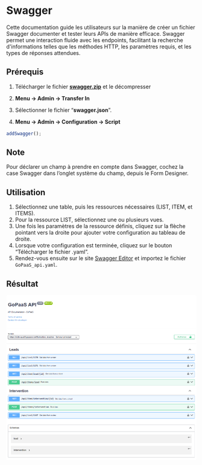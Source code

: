 # Swagger

Cette documentation guide les utilisateurs sur la manière de créer un fichier Swagger documenter et tester leurs APIs de manière efficace. Swagger permet une interaction fluide avec les endpoints, facilitant la recherche d'informations telles que les méthodes HTTP, les paramètres requis, et les types de réponses attendues.

## Prérequis

1. Télécharger le fichier [**swagger.zip**]() et le décompresser

2. **Menu → Admin → Transfer In**

3. Sélectionner le fichier “**swagger.json**”.

4. **Menu → Admin → Configuration → Script**

```javascript
addSwagger();
```

## Note

Pour déclarer un champ à prendre en compte dans Swagger, cochez la case Swagger dans l’onglet système du champ, depuis le Form Designer.

## Utilisation

1. Sélectionnez une table, puis les ressources nécessaires (LIST, ITEM, et ITEMS).
2. Pour la ressource LIST, sélectionnez une ou plusieurs vues.
3. Une fois les paramètres de la ressource définis, cliquez sur la flèche pointant vers la droite pour ajouter votre configuration au tableau de droite.
4. Lorsque votre configuration est terminée, cliquez sur le bouton “Télécharger le fichier .yaml”.
5. Rendez-vous ensuite sur le site [Swagger Editor](https://editor.swagger.io/) et importez le fichier `GoPaaS_api.yaml`.

## Résultat

   <img src="./images/exemple.png" alt="Hearder Top" style="border-radius: 4px;"/>
